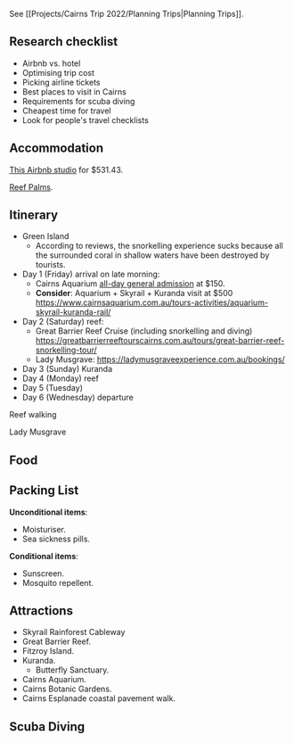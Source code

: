 
See [[Projects/Cairns Trip 2022/Planning Trips|Planning Trips]].

## Research checklist
- Airbnb vs. hotel
- Optimising trip cost
- Picking airline tickets
- Best places to visit in Cairns
- Requirements for scuba diving
- Cheapest time for travel
- Look for people's travel checklists

## Accommodation
[This Airbnb studio](https://www.airbnb.com.au/rooms/54151823?adults=3&location=Cairns%2C%20Queensland&check_in=2022-10-21&check_out=2022-10-26&federated_search_id=8c776150-214c-415b-a3af-cdc2e25dff0f&source_impression_id=p3_1663312081_bQ%2F1XIHXA2EENLBP) for $531.43.

[Reef Palms](https://www.booking.com/hotel/au/reef-palms.en-gb.html?aid=356980&label=gog235jc-1FCAMoD0IGY2Fpcm5zSDNYA2gPiAEBmAEJuAEZyAEM2AEB6AEB-AEMiAIBqAIDuALKmJCZBsACAdICJDMwMzY5MzkzLTY3YWMtNGNjMy1iYzg2LTJiMzkwOWU5M2VmYtgCBuACAQ&sid=650b067686648c20ce8198bbd2218209&atlas_src=hp_iw_btn&checkin=2022-10-21&checkout=2022-10-26&dist=0&group_adults=3&group_children=0&no_rooms=1&sb_price_type=total&srepoch=1663307756&srpvid=32eb28ac4ecc01d6&type=total&req_children=0&req_adults=3&hp_refreshed_with_new_dates=1&activeTab=main#map_closed).

## Itinerary
- Green Island
    - According to reviews, the snorkelling experience sucks because all the surrounded coral in shallow waters have been destroyed by tourists.
- Day 1 (Friday) arrival on late morning:
    - Cairns Aquarium [all-day general admission](https://www.cairnsaquarium.com.au/general-admission/) at $150.
    - **Consider**: Aquarium + Skyrail + Kuranda visit at $500 https://www.cairnsaquarium.com.au/tours-activities/aquarium-skyrail-kuranda-rail/
- Day 2 (Saturday) reef:
    - Great Barrier Reef Cruise (including snorkelling and diving) https://greatbarrierreeftourscairns.com.au/tours/great-barrier-reef-snorkelling-tour/
    - Lady Musgrave: https://ladymusgraveexperience.com.au/bookings/
- Day 3 (Sunday) Kuranda
- Day 4 (Monday) reef
- Day 5 (Tuesday)
- Day 6 (Wednesday) departure

Reef walking

Lady Musgrave

## Food

## Packing List
**Unconditional items**:
- Moisturiser.
- Sea sickness pills.

**Conditional items**:
- Sunscreen.
- Mosquito repellent.

## Attractions
- Skyrail Rainforest Cableway
- Great Barrier Reef.
- Fitzroy Island.
- Kuranda.
    - Butterfly Sanctuary.
- Cairns Aquarium.
- Cairns Botanic Gardens.
- Cairns Esplanade coastal pavement walk.

## Scuba Diving

